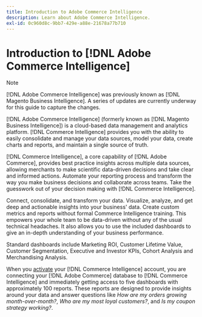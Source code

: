 ```yaml
---
title: Introduction to Adobe Commerce Intelligence
description: Learn about Adobe Commerce Intelligence.
exl-id: 0c960d8c-9bb7-429e-a88e-21678a77b710
---
```


# Introduction to [!DNL Adobe Commerce Intelligence]

>[!NOTE]
>
>[!DNL Adobe Commerce Intelligence] was previously known as [!DNL Magento Business Intelligence]. A series of updates are currently underway for this guide to capture the changes.

[!DNL Adobe Commerce Intelligence] (formerly known as [!DNL Magento Business Intelligence]) is a cloud-based data management and analytics platform. [!DNL Commerce Intelligence] provides you with the ability to easily consolidate and manage your data sources, model your data, create charts and reports, and maintain a single source of truth.

[!DNL Commerce Intelligence], a core capability of [!DNL Adobe Commerce], provides best practice insights across multiple data sources, allowing merchants to make scientific data-driven decisions and take clear and informed actions. Automate your reporting process and transform the way you make business decisions and collaborate across teams. Take the guesswork out of your decision making with [!DNL Commerce Intelligence].

Connect, consolidate, and transform your data. Visualize, analyze, and get deep and actionable insights into your business' data. Create custom metrics and reports without formal Commerce Intelligence training. This empowers your whole team to be data-driven without any of the usual technical headaches. It also allows you to use the included dashboards to give an in-depth understanding of your business performance.

Standard dashboards include Marketing ROI, Customer Lifetime Value, Customer Segmentation, Executive and Investor KPIs, Cohort Analysis and Merchandising Analysis.

When you [activate](../getting-started/onpremise-activation.md) your [!DNL Commerce Intelligence] account, you are connecting your [!DNL Adobe Commerce] database to [!DNL Commerce Intelligence] and immediately getting access to five dashboards with approximately 100 reports. These reports are designed to provide insights around your data and answer questions like *How are my orders growing month-over-month?*, *Who are my most loyal customers?*, and *Is my coupon strategy working?*.

